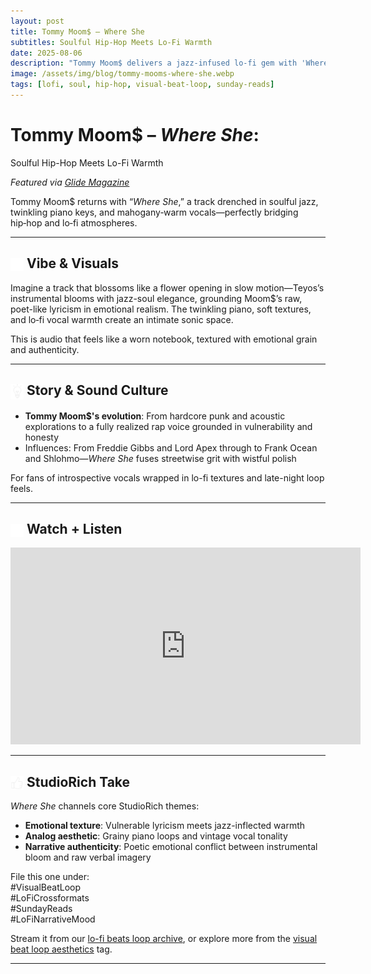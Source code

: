 ```yaml
---
layout: post
title: Tommy Moom$ – Where She
subtitles: Soulful Hip-Hop Meets Lo-Fi Warmth
date: 2025-08-06
description: "Tommy Moom$ delivers a jazz-infused lo-fi gem with 'Where She' — emotional grit meets melodic bloom in one of this summer’s most quietly powerful drops."
image: /assets/img/blog/tommy-mooms-where-she.webp
tags: [lofi, soul, hip-hop, visual-beat-loop, sunday-reads]
---
```


# Tommy Moom$ – _Where She_:

Soulful Hip-Hop Meets Lo-Fi Warmth

_Featured via [Glide Magazine](https://glidemagazine.com/315916/listen-tommy-mooms-where-she-is-soulful-hip-hop-with-lo-fi-warmth/)_

Tommy Moom$ returns with “_Where She_,” a track drenched in soulful jazz, twinkling piano keys, and mahogany‑warm vocals—perfectly bridging hip‑hop and lo‑fi atmospheres.

---

## <img src="/assets/ui/musicnote.svg" alt="Music Note icon" style="width: 1em; vertical-align: middle;" /> Vibe & Visuals

Imagine a track that blossoms like a flower opening in slow motion—Teyos’s instrumental blooms with jazz-soul elegance, grounding Moom$’s raw, poet-like lyricism in emotional realism. The twinkling piano, soft textures, and lo‑fi vocal warmth create an intimate sonic space.

This is audio that feels like a worn notebook, textured with emotional grain and authenticity.

---

## <img src="/assets/ui/lightbulb.svg" alt="Lightbulb icon" style="width: 1em; vertical-align: middle;" /> Story & Sound Culture

- **Tommy Moom$'s evolution**: From hardcore punk and acoustic explorations to a fully realized rap voice grounded in vulnerability and honesty
- Influences: From Freddie Gibbs and Lord Apex through to Frank Ocean and Shlohmo—_Where She_ fuses streetwise grit with wistful polish

For fans of introspective vocals wrapped in lo-fi textures and late-night loop feels.

---

## <img src="/assets/img/logos/youtube.svg" alt="YouTube icon" style="width: 1em; vertical-align: middle;" /> Watch + Listen

<iframe width="560" height="315" src="https://www.youtube.com/embed/m3ENYagCPp4?si=4Av5QiIydjQRMl1h" title="YouTube video player" frameborder="0" allow="accelerometer; autoplay; clipboard-write; encrypted-media; gyroscope; picture-in-picture; web-share" referrerpolicy="strict-origin-when-cross-origin" allowfullscreen></iframe>

---

## <img src="/assets/ui/thumbs-up.svg" alt="Thumbs Up icon" style="width: 1em; vertical-align: middle;" /> StudioRich Take

_Where She_ channels core StudioRich themes:

- **Emotional texture**: Vulnerable lyricism meets jazz-inflected warmth
- **Analog aesthetic**: Grainy piano loops and vintage vocal tonality
- **Narrative authenticity**: Poetic emotional conflict between instrumental bloom and raw verbal imagery

File this one under:  
#VisualBeatLoop  
#LoFiCrossformats  
#SundayReads  
#LoFiNarrativeMood

Stream it from our [lo-fi beats loop archive](/tracks/), or explore more from the [visual beat loop aesthetics](/tags/visual-beat-loop/) tag.

---
